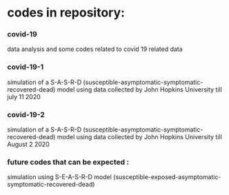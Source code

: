 # codes in repository:

### covid-19
data analysis and some codes related to covid 19 related data
### covid-19-1
simulation of a S-A-S-R-D (susceptible-asymptomatic-symptomatic-recovered-dead) model using data collected by John Hopkins University till july 11 2020
### covid-19-2
simulation of a S-A-S-R-D (susceptible-asymptomatic-symptomatic-recovered-dead) model using data collected by John Hopkins University till August 2 2020
### future codes that can be expected :
simulation using S-E-A-S-R-D model (susceptible-exposed-asymptomatic-symptomatic-recovered-dead)
